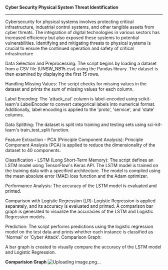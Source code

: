 **Cyber Security Physical System Threat Identification**
__________________________________________________________________________________________________________________________________________
Cybersecurity for physical systems involves protecting critical infrastructure, industrial control systems, and other tangible assets from cyber threats. The integration of digital technologies in various sectors has increased efficiency but also exposed these systems to potential vulnerabilities. Identifying and mitigating threats to physical systems is crucial to ensure the continued operation and safety of critical infrastructure

Data Selection and Preprocessing:
The script begins by loading a dataset from a CSV file (UNSW_NB15.csv) using the Pandas library.
The dataset is then examined by displaying the first 15 rows.

Handling Missing Values:
The script checks for missing values in the dataset and prints the sum of missing values for each column.

Label Encoding:
The 'attack_cat' column is label-encoded using scikit-learn's LabelEncoder to convert categorical labels into numerical format.
Additionally, label encoding is applied to the 'proto', 'service', and 'state' columns.

Data Splitting:
The dataset is split into training and testing sets using sci-kit-learn's train_test_split function.

Feature Extraction - PCA (Principle Component Analysis):
Principle Component Analysis (PCA) is applied to reduce the dimensionality of the dataset to 40 components.

Classification - LSTM (Long Short-Term Memory):
The script defines an LSTM model using TensorFlow's Keras API.
The LSTM model is trained on the training data with a specified architecture.
The model is compiled using the mean absolute error (MAE) loss function and the Adam optimizer.

Performance Analysis:
The accuracy of the LSTM model is evaluated and printed.

Comparison with Logistic Regression (LR):
Logistic Regression is applied separately, and its accuracy is evaluated and printed.
A comparison bar graph is generated to visualize the accuracies of the LSTM and Logistic Regression models.

Prediction:
The script performs predictions using the logistic regression model on the test data and prints whether each instance is classified as 'Normal' or 'Cyber Attack'.
Comparison Graph:

A bar graph is created to visually compare the accuracy of the LSTM model and Logistic Regression.

**Comparision Graph**
![Uploading image.png…]()
